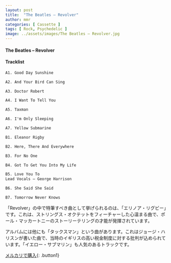 ```yaml
---
layout: post
title:  "The Beatles – Revolver"
author: mmr
categories: [ Cassette ]
tags: [ Rock, Psychedelic ]
image: ../assets/images/The Beatles – Revolver.jpg
---
```


#### The Beatles – Revolver

#### Tracklist
```md
A1. Good Day Sunshine

A2. And Your Bird Can Sing

A3. Doctor Robert

A4. I Want To Tell You

A5. Taxman

A6. I'm Only Sleeping

A7. Yellow Submarine

B1. Eleanor Rigby

B2. Here, There And Everywhere

B3. For No One

B4. Got To Get You Into My Life

B5. Love You To
Lead Vocals – George Harrison

B6. She Said She Said

B7. Tomorrow Never Knows
```

「Revolver」の中で特筆すべき曲として挙げられるのは、「エリノア・リグビー」です。これは、ストリングス・オクテットをフィーチャーした心温まる曲で、ポール・マッカートニーのストーリーテリングの才能が発揮されています。

アルバムには他にも「タックスマン」という曲があります。これはジョージ・ハリスンが書いた曲で、当時のイギリスの高い税金制度に対する批判が込められています。「イエロー・サブマリン」も人気のあるトラックです。


[メルカリで購入](https://jp.mercari.com/item/m23104265912){: .button1}

